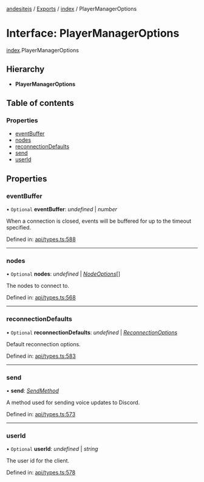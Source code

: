 [andesitejs](../README.md) / [Exports](../modules.md) / [index](../modules/index.md) / PlayerManagerOptions

# Interface: PlayerManagerOptions

[index](../modules/index.md).PlayerManagerOptions

## Hierarchy

* **PlayerManagerOptions**

## Table of contents

### Properties

- [eventBuffer](index.playermanageroptions.md#eventbuffer)
- [nodes](index.playermanageroptions.md#nodes)
- [reconnectionDefaults](index.playermanageroptions.md#reconnectiondefaults)
- [send](index.playermanageroptions.md#send)
- [userId](index.playermanageroptions.md#userid)

## Properties

### eventBuffer

• `Optional` **eventBuffer**: *undefined* \| *number*

When a connection is closed, events will be buffered for up to the timeout specified.

Defined in: [api/types.ts:588](https://github.com/Lavaclient/andesite/blob/7241e28/src/api/types.ts#L588)

___

### nodes

• `Optional` **nodes**: *undefined* \| [*NodeOptions*](api/types.nodeoptions.md)[]

The nodes to connect to.

Defined in: [api/types.ts:568](https://github.com/Lavaclient/andesite/blob/7241e28/src/api/types.ts#L568)

___

### reconnectionDefaults

• `Optional` **reconnectionDefaults**: *undefined* \| [*ReconnectionOptions*](api/types.reconnectionoptions.md)

Default reconnection options.

Defined in: [api/types.ts:583](https://github.com/Lavaclient/andesite/blob/7241e28/src/api/types.ts#L583)

___

### send

• **send**: [*SendMethod*](../modules/api_types.md#sendmethod)

A method used for sending voice updates to Discord.

Defined in: [api/types.ts:573](https://github.com/Lavaclient/andesite/blob/7241e28/src/api/types.ts#L573)

___

### userId

• `Optional` **userId**: *undefined* \| *string*

The user id for the client.

Defined in: [api/types.ts:578](https://github.com/Lavaclient/andesite/blob/7241e28/src/api/types.ts#L578)
